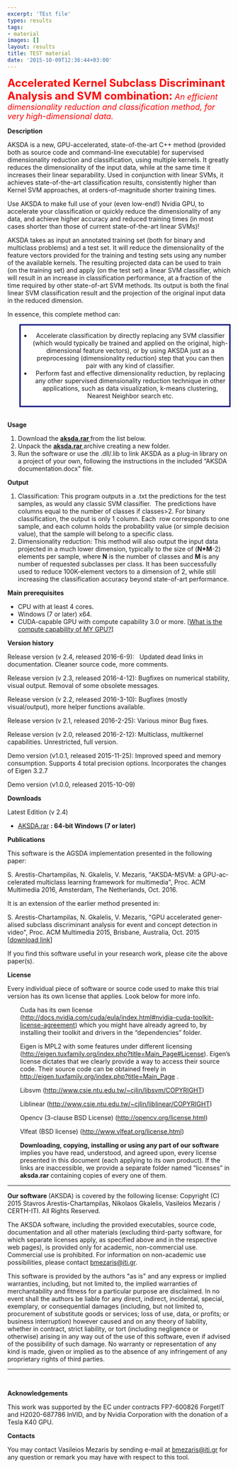 ```yaml
---
excerpt: 'TEst file'
types: results
tags:
- material
images: []
layout: results
title: TEST material
date: '2015-10-09T12:36:44+03:00'
---
```

<p><font size="5" color="red"><strong>Accelerated Kernel Subclass Discriminant Analysis and SVM combination:</strong></font><em><font size="4" color="red"> An efficient dimensionality reduction and classification method, for very high-dimensional data.</font></em></p>
<p><strong>Description </strong></p>
<p>AKSDA is a new, GPU-accelerated, state-of-the-art C++ method (provided both as source code and command-line executable) for supervised dimensionality reduction and classification, using multiple kernels. It greatly reduces the dimensionality of the input data, while at the same time it increases their linear separability. Used in conjunction with linear SVMs, it achieves state-of-the-art classification results, consistently higher than Kernel SVM approaches, at orders-of-magnitude shorter training times.</p>
<p>Use AKSDA to make full use of your (even low-end!) Nvidia GPU, to accelerate your classification or quickly reduce the dimensionality of any data, and achieve higher accuracy and reduced training times (in most cases shorter than those of current state-of-the-art linear SVMs)!</p>
<p>AKSDA takes as input an annotated training set (both for binary and multiclass problems) and a test set. It will reduce the dimensionality of the feature vectors provided for the training and testing sets using any number of the available kernels. The resulting projected data can be used to train (on the training set) and apply (on the test set) a linear SVM classifier, which will result in an increase in classification performance, at a fraction of the time required by other state-of-art SVM methods. Its output is both the final linear SVM classification result and the projection of the original input data in the reduced dimension.</p>
<p>In essence, this complete method can:</p>
<div style="margin-left:20.5pt;background:#FFFFFF; border: 3px solid navy;text-align:center">
	<ul>
		<li>Accelerate classification by directly replacing any SVM classifier (which would typically be trained and applied on the original, high-dimensional feature vectors), or by using AKSDA just as a preprocessing (dimensionality reduction) step that you can then pair with any kind of classifier.</li>
		<li>Perform fast and effective dimensionality reduction, by replacing any other supervised dimensionality reduction technique in other applications, such as data visualization, k-means clustering, Nearest Neighbor search etc.</li>
	</ul>
</div>
<br>
<p><strong>Usage</strong></p>
<ol>
	<li>Download the <a href="#Downloads"><strong>aksda.rar </strong></a>from the list below.</li>
	<li>Unpack the <a href="#Downloads"><strong>aksda.rar </strong></a>archive creating a new folder.</li>
	<li>Run the software&nbsp;or use the .dll/.lib to link AKSDA as a plug-in library on a project of your own, following the instructions in the included “AKSDA documentation.docx" file.</li>
</ol>
<p><strong>Output</strong></p>
<ol>
	<li>Classification: This program outputs in a .txt the predictions for the test samples, as would any classic SVM classifier. &nbsp;The predictions have columns equal to the number of classes if classes&gt;2. For binary classification, the output is only 1 column. Each &nbsp;row corresponds to one sample, and each column holds the probability value (or simple decision value), that the sample will belong to a specific class.</li>
	<li>Dimensionality reduction: This method will also output the input data projected in a much lower dimension, typically to the size of (<strong>N*M</strong>-2) elements per sample, where <strong>Ν</strong> is the number of classes and <strong>M </strong>is any number of requested subclasses per class. It has been successfully used to reduce 100K-element vectors to a dimension of 2, while still increasing the classification accuracy beyond state-of-art performance.</li>
</ol>
<p><strong>Main prerequisites </strong></p>
<ul>
	<li>CPU with at least 4 cores.</li>
	<li>Windows (7 or later) x64.</li>
	<li>CUDA-capable GPU with compute capability 3.0 or more. [<a href="https://developer.nvidia.com/cuda-gpus">What is the compute capability of MY GPU?</a>]</li>
</ul>
<p><strong>Version history</strong></p>
<p>Release version (v 2.4, released 2016-6-9):&nbsp;&nbsp; Updated dead links in documentation. Cleaner source code, more comments.</p>
<p>Release version (v 2.3, released 2016-4-12): Bugfixes on numerical stability, visual output. Removal of some obsolete messages.</p>
<p>Release version (v 2.2, released 2016-3-10): Bugfixes (mostly visual/output), more helper functions available.</p>
<p>Release version (v 2.1, released 2016-2-25): Various minor Bug fixes.</p>
<p>Release version (v 2.0, released 2016-2-12): Multiclass, multikernel capabilities. Unrestricted, full version.</p>
<p>Demo version (v1.0.1, released 2015-11-25): Improved speed and memory consumption. Supports 4 total precision options. Incorporates the changes of Eigen 3.2.7</p>
<p>Demo version (v1.0.0, released 2015-10-09)</p>
<p><a name="Downloads"><strong>Downloads</strong></a></p>
<p>Latest Edition (v 2.4)</p>
<ul>
	<li><a href="http://mklab.iti.gr/files/AKSDAv2.4.rar">AKSDA.rar</a> <strong>: 64-bit Windows (7 or later)</strong></li>
</ul>
<p><strong>Publications </strong></p>
<p>This software is the AGSDA implementation presented in the following paper:</p>
<p><span lang="EN-US">S. Arestis-Chartampilas, N. Gkalelis, V. Mezaris, "AKSDA-MSVM: a GPU-accelerated multiclass learning framework for multimedia", Proc. ACM Multimedia 2016, Amsterdam, The Netherlands, Oct. 2016.</span></p>
<p>It is an extension of the earlier method presented in:</p>
<p><span lang="EN-US">S. Arestis-Chartampilas, N. Gkalelis, V. Mezaris, "GPU accelerated generalised subclass discriminant analysis for event and concept detection in video", Proc. ACM Multimedia 2015, Brisbane, Australia, Oct. 2015 </span>[<a href="http://www.iti.gr/~bmezaris/publications/mm15_preprint.pdf">download link</a>]</p>
<p>If you find this software useful in your research work, please cite the above paper(s).</p>
<p><strong>License </strong></p>
<p>Every individual piece of software or source code used to make this trial version has its own license that applies. Look below for more info.</p>
<p style="margin-left:21.3pt;">Cuda has its own license (<a href="http://docs.nvidia.com/cuda/eula/index.html#nvidia-cuda-toolkit-license-agreement">http://docs.nvidia.com/cuda/eula/index.html#nvidia-cuda-toolkit-license-agreement</a>) which you might have already agreed to, by installing their toolkit and drivers in the “dependencies” folder.</p>
<p style="margin-left:21.3pt;">Eigen is MPL2 with some features under different licensing (<a href="http://eigen.tuxfamily.org/index.php?title=Main_Page#License">http://eigen.tuxfamily.org/index.php?title=Main_Page#License</a>). Eigen’s license dictates that we clearly provide a way to access their source code. Their source code can be obtained freely in <a href="http://eigen.tuxfamily.org/index.php?title=Main_Page">http://eigen.tuxfamily.org/index.php?title=Main_Page</a> .</p>
<p style="margin-left:21.3pt;">Libsvm (<a href="http://www.csie.ntu.edu.tw/~cjlin/libsvm/COPYRIGHT">http://www.csie.ntu.edu.tw/~cjlin/libsvm/COPYRIGHT</a>)</p>
<p style="margin-left:21.3pt;">Liblinear (<a href="http://www.csie.ntu.edu.tw/~cjlin/liblinear/COPYRIGHT">http://www.csie.ntu.edu.tw/~cjlin/liblinear/COPYRIGHT</a>)</p>
<p style="margin-left:21.3pt;">Opencv (3-clause BSD License) (<a href="http://opencv.org/license.html">http://opencv.org/license.html</a>)</p>
<p style="margin-left:21.3pt;">Vlfeat (BSD license) (<a href="http://www.vlfeat.org/license.html">http://www.vlfeat.org/license.html</a>)</p>
<p style="margin-left:21.3pt;"><strong>Downloading, copying, installing or using any part of our software</strong> implies you have read, understood, and agreed upon, every license presented in this document (each applying to its own product). If the links are inaccessible, we provide a separate folder named “licenses” in <strong>aksda.rar</strong> containing copies of every one of them.</p>
<hr>
<p><strong>Our software </strong>(AKSDA) is covered by the <a>following license</a>: Copyright (C) 2015 Stavros Arestis-Chartampilas, Nikolaos Gkalelis, Vasileios Mezaris / CERTH-ITI. All Rights Reserved.</p>
<p>The AKSDA software, including the provided executables, source code, documentation and all other materials (excluding third-party software, for which separate licenses apply, as specified above and in the respective web pages), is provided only for academic, non-commercial use. Commercial use is prohibited. For information on non-academic use possibilities, please contact <a href="mailto:bmezaris@iti.gr">bmezaris@iti.gr</a>.&nbsp;</p>
<p>This software is provided by the authors "as is" and any express or implied warranties, including, but not limited to, the implied warranties of merchantability and fitness for a particular purpose are disclaimed. In no event shall the authors be liable for any direct, indirect, incidental, special, exemplary, or consequential damages (including, but not limited to, procurement of substitute goods or services; loss of use, data, or profits; or business interruption) however caused and on any theory of liability, whether in contract, strict liability, or tort (including negligence or otherwise) arising in any way out of the use of this software, even if advised of the possibility of such damage. No warranty or representation of any kind is made, given or implied as to the absence of any infringement of any proprietary rights of third parties.</p>
<hr>
<p>&nbsp;</p>
<p><strong>Acknowledgements</strong></p>
<p>This work was supported by the EC under contracts FP7-600826 ForgetIT and H2020-687786 InVID, and by Nvidia Corporation with the donation of a Tesla K40 GPU.</p>
<p><strong>Contacts </strong></p>
<p>You may contact Vasileios Mezaris by sending e-mail at <a href="mailto:bmezaris@iti.gr">bmezaris@iti.gr</a> for any question or remark you may have with respect to this tool.</p>
